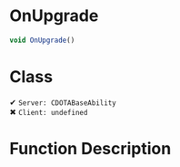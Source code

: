 # OnUpgrade
```js	
void OnUpgrade()
```
# Class
✔ `Server: CDOTABaseAbility`  
✖ `Client: undefined`  

# Function Description

